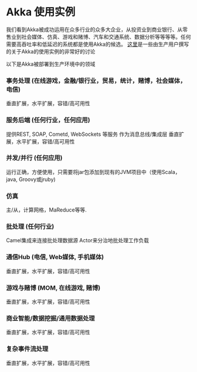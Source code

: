 # Akka 使用实例

我们看到Akka被成功运用在众多行业的众多大企业，从投资业到商业银行、从零售业到社会媒体、仿真、游戏和赌博、汽车和交通系统、数据分析等等等等。任何需要高吞吐率和低延迟的系统都是使用Akka的候选。
[这里](http://stackoverflow.com/questions/4493001/good-use-case-for-akka/4494512#4494512)是一些由生产用户撰写的关于Akka的使用实例的非常好的讨论

以下是Akka被部署到生产环境中的领域

### 事务处理 (在线游戏，金融/银行业，贸易，统计，赌博，社会媒体，电信)
垂直扩展，水平扩展，容错/高可用性

### 服务后端 (任何行业，任何应用)
提供REST, SOAP, Cometd, WebSockets 等服务 作为消息总线/集成层 垂直扩展，水平扩展，容错/高可用性

### 并发/并行 (任何应用)
运行正确，方便使用，只需要将jar包添加到现有的JVM项目中（使用Scala，java, Groovy或jruby)

### 仿真
主/从，计算网格，MaReduce等等.

### 批处理 (任何行业)
Camel集成来连接批处理数据源 Actor来分治地批处理工作负载

### 通信Hub (电信, Web媒体, 手机媒体)
垂直扩展，水平扩展，容错/高可用性

### 游戏与赌博 (MOM, 在线游戏, 赌博)
垂直扩展，水平扩展，容错/高可用性

### 商业智能/数据挖掘/通用数据处理
垂直扩展，水平扩展，容错/高可用性

### 复杂事件流处理
垂直扩展，水平扩展，容错/高可用性